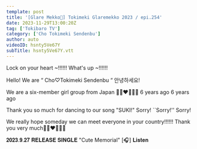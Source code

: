 ```yaml
---
template: post
title: '[Glare Mekko🐹] Tokimeki Glaremekko 2023 / epi.254'
date: 2023-11-29T13:00:20Z
tag: ['Tokibaro TV']
category: ['Cho Tokimeki Sendenbu']
author: auto 
videoID: hsnty5Ve67Y
subTitle: hsnty5Ve67Y.vtt
---
```

Lock on your heart ~!!!!!!
What's up ~!!!!!!

Hello! We are “ Cho♡Tokimeki Sendenbu “
안녕하세요!

We are a six-member girl group from Japan 💙💜❤️💖💛💚
6 years ago 6 years ago

Thank you so much for dancing to our song "SUKI!"
Sorry! ``Sorry!'' Sorry!

We really hope someday we can meet everyone in your country!!!!!!
Thank you very much💙💜❤️💖💛💚

𝟐𝟎𝟐𝟑.𝟗.𝟐𝟕 𝐑𝐄𝐋𝐄𝐀𝐒𝐄 𝐒𝐈𝐍𝐆𝐋𝐄
"Cute Memorial"
[🎧] 𝐋𝐢𝐬𝐭𝐞𝐧